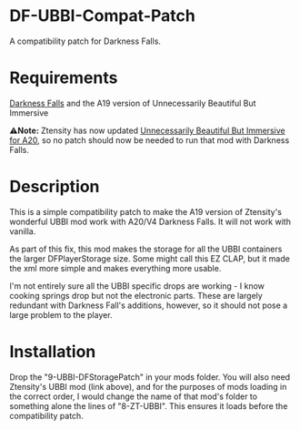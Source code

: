 # DF-UBBI-Compat-Patch
A compatibility patch for Darkness Falls.

# Requirements
[Darkness Falls](https://dev.azure.com/KhaineUK/_git/DarknessFallsA20) and the A19 version of Unnecessarily Beautiful But Immersive

:warning:**Note:** Ztensity has now updated [Unnecessarily Beautiful But Immersive for A20](https://www.nexusmods.com/7daystodie/mods/1242), so no patch should now be needed to run that mod with Darkness Falls. 

# Description
This is a simple compatibility patch to make the A19 version of Ztensity's wonderful UBBI mod work with A20/V4 Darkness Falls.  It will not work with vanilla.

As part of this fix, this mod makes the storage for all the UBBI containers the larger DFPlayerStorage size.  Some might call this EZ CLAP, but it made the xml more simple and makes everything more usable.

I'm not entirely sure all the UBBI specific drops are working - I know cooking springs drop but not the electronic parts.  These are largely redundant with Darkness Fall's additions, however, so it should not pose a large problem to the player.

# Installation
Drop the "9-UBBI-DFStoragePatch" in your mods folder.  You will also need Ztensity's UBBI mod (link above), and for the purposes of mods loading in the correct order, I would change the name of that mod's folder to something alone the lines of "8-ZT-UBBI".  This ensures it loads before the compatibility patch.

